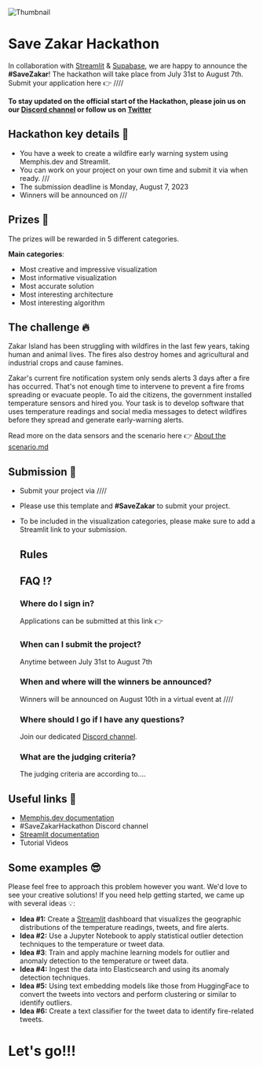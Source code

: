 ![Thumbnail](https://github.com/memphisdev/save-zakar-hackathon/assets/70286779/3c54ec92-e4ae-4f1b-916b-207a9f6ea598)

# Save Zakar Hackathon #
In collaboration with [Streamlit](https://github.com/streamlit/streamlit) & [Supabase](https://github.com/supabase),
we are happy to announce the **#SaveZakar**!
The hackathon will take place from July 31st to August 7th.
Submit your application here 👉 ////

**To stay updated on the official start of the Hackathon, please join us on our [Discord channel](https://discord.gg/WZpysvAeTf) or follow us on [Twitter](https://twitter.com/Memphis_Dev)** 

## Hackathon key details 🔑 ##
* You have a week to create a wildfire early warning system using Memphis.dev and Streamlit.
* You can work on your project on your own time and submit it via when ready. ///
* The submission deadline is Monday, August 7, 2023
* Winners will be announced on ///

## Prizes 🎁 
The prizes will be rewarded in 5 different categories. 

**Main categories**:
* Most creative and impressive visualization
* Most informative visualization
* Most accurate solution
* Most interesting architecture
* Most interesting algorithm

## The challenge 🔥
Zakar Island has been struggling with wildfires in the last few years, taking human and animal lives. The fires also destroy homes and agricultural and industrial crops and cause famines.

Zakar's current fire notification system only sends alerts 3 days after a fire has occurred.  That's not enough time to intervene to prevent a fire froms spreading or evacuate people.  To aid the citizens, the government installed temperature sensors and hired you.  Your task is to develop software that uses temperature readings and social media messages to detect wildfires before they spread and generate early-warning alerts.

Read more on the data sensors and the scenario here 👉 [About the scenario.md](https://github.com/memphisdev/savezakar/blob/main/About%20the%20scenario.md) 

## Submission 🏁
* Submit your project via ////
* Please use this template and **#SaveZakar** to submit your project.
* To be included in the visualization categories, please make sure to add a Streamlit link to your submission. 

  ## Rules  


  ## FAQ ⁉️
  
  ### Where do I sign in? ###
  Applications can be submitted at this link 👉
  
  ### When can I submit the project? ###
  Anytime between July 31st to August 7th
  
  ### When and where will the winners be announced? ###
  Winners will be announced on August 10th in a virtual event at ////

  ### Where should I go if I have any questions? ###
  Join our dedicated [Discord channel](https://discord.gg/WZpysvAeTf).

  ### What are the judging criteria? ###
  The judging criteria are according to....

 ## Useful links 🚀
 - [Memphis.dev documentation](https://docs.memphis.dev/memphis/getting-started/readme)
 - #SaveZakarHackathon Discord channel
 - [Streamlit documentation](https://docs.streamlit.io/)
 - Tutorial Videos

## Some examples 😎
Please feel free to approach this problem however you want. We'd love to see your creative solutions!
If you need help getting started, we came up with several ideas 💡:

* **Idea #1:** Create a [Streamlit](https://github.com/streamlit/streamlit) dashboard that visualizes the geographic distributions of the temperature readings, tweets, and fire alerts.
* **Idea #2:** Use a Jupyter Notebook to apply statistical outlier detection techniques to the temperature or tweet data.
* **Idea #3**: Train and apply machine learning models for outlier and anomaly detection to the temperature or tweet data.
* **Idea #4:** Ingest the data into Elasticsearch and using its anomaly detection techniques.
* **Idea #5:** Using text embedding models like those from HuggingFace to convert the tweets into vectors and perform clustering or similar to identify outliers.
* **Idea #6:** Create a text classifier for the tweet data to identify fire-related tweets.

# Let's go!!!

